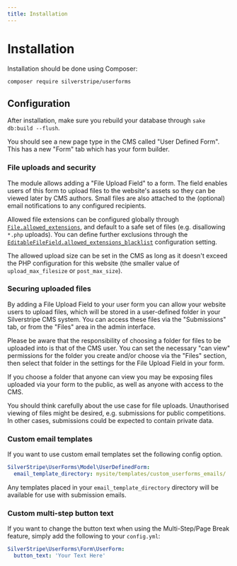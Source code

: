 ```yaml
---
title: Installation
---
```


# Installation

Installation should be done using Composer:

```bash
composer require silverstripe/userforms
```

## Configuration

After installation, make sure you rebuild your database through `sake db:build --flush`.

You should see a new page type in the CMS called "User Defined Form". This has a new "Form" tab which has your form builder.

### File uploads and security

The module allows adding a "File Upload Field" to a form.
The field enables users of this form to upload files to the website's assets
so they can be viewed later by CMS authors. Small files
are also attached to the (optional) email notifications
to any configured recipients.

Allowed file extensions can be configured globally through [`File.allowed_extensions`](api:SilverStripe\Assets\File->allowed_extensions),
and default to a safe set of files (e.g. disallowing `*.php` uploads).
You can define further exclusions through the [`EditableFileField.allowed_extensions_blacklist`](api:SilverStripe\UserForms\Model\EditableFormField\EditableFileField->allowed_extensions_blacklist)
configuration setting.

The allowed upload size can be set in the CMS as long as it doesn't exceed the PHP configuration
for this website (the smaller value of `upload_max_filesize` or `post_max_size`).

### Securing uploaded files

By adding a File Upload Field to your user form you can allow your website users to upload files, which will be stored in a user-defined folder in your Silverstripe CMS system. You can access these files via the "Submissions" tab, or from the "Files" area in the admin interface.

Please be aware that the responsibility of choosing a folder for files to be uploaded into is that of the CMS user. You can set the necessary "can view" permissions for the folder you create and/or choose via the "Files" section, then select that folder in the settings for the File Upload Field in your form.

If you choose a folder that anyone can view you may be exposing files uploaded via your form to the public, as well as anyone with access to the CMS.

You should think carefully about the use case for file uploads.
Unauthorised viewing of files might be desired, e.g. submissions for public competitions.
In other cases, submissions could be expected to contain private data.

### Custom email templates

If you want to use custom email templates set the following config option.

```yml
SilverStripe\UserForms\Model\UserDefinedForm:
  email_template_directory: mysite/templates/custom_userforms_emails/
```

Any templates placed in your `email_template_directory` directory will be available for use with submission emails.

### Custom multi-step button text

If you want to change the button text when using the Multi-Step/Page Break feature, simply add the following to your `config.yml`:

```yml
SilverStripe\UserForms\Form\UserForm:
  button_text: 'Your Text Here'
```
